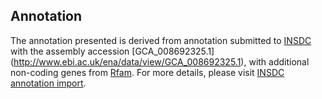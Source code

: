 
Annotation
----------

The annotation presented is derived from annotation submitted to
[INSDC](http://www.insdc.org) with the assembly accession [GCA\_008692325.1]
(http://www.ebi.ac.uk/ena/data/view/GCA_008692325.1),
with additional non-coding genes from
[Rfam](http://rfam.xfam.org/). For more details, please visit [INSDC
annotation import](http://ensemblgenomes.org/info/data/insdc_annotation).
